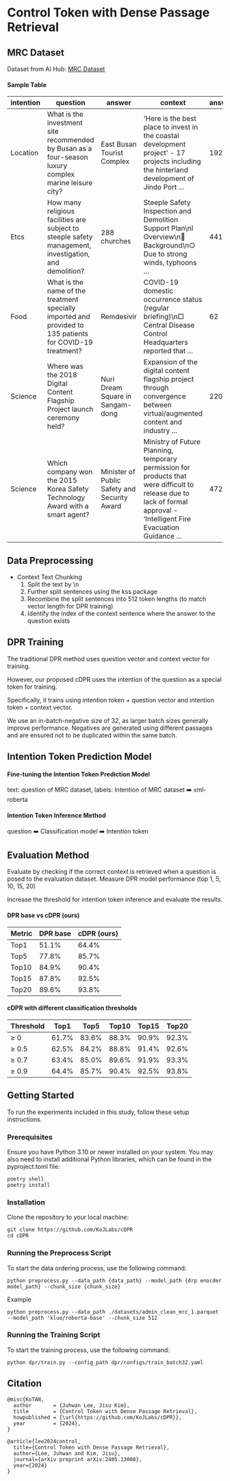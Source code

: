 # Control Token with Dense Passage Retrieval

## MRC Dataset
Dataset from AI Hub: [MRC Dataset](https://www.aihub.or.kr/aihubdata/data/view.do?currMenu=115&topMenu=100&aihubDataSe=data&dataSetSn=569)

#### Sample Table
| intention | question                                                         | answer                | context                                                                                         | answer_start | answer_length |
|-----------|------------------------------------------------------------------|-----------------------|-------------------------------------------------------------------------------------------------|--------------|---------------|
| Location  | What is the investment site recommended by Busan as a four-season luxury complex marine leisure city?   | East Busan Tourist Complex       | 'Here is the best place to invest in the coastal development project' - 17 projects including the hinterland development of Jindo Port ...                            | 192          | 8             |
| Etcs      | How many religious facilities are subject to steeple safety management, investigation, and demolition?              | 288 churches          | Steeple Safety Inspection and Demolition Support Plan\nⅠ Overview\n Background\n○ Due to strong winds, typhoons ...                            | 441          | 8             |
| Food  | What is the name of the treatment specially imported and provided to 135 patients for COVID-19 treatment?   | Remdesivir            | COVID-19 domestic occurrence status (regular briefing)\n□ Central Disease Control Headquarters reported that ...                      | 62           | 5             |
| Science  | Where was the 2018 Digital Content Flagship Project launch ceremony held?            | Nuri Dream Square in Sangam-dong  | Expansion of the digital content flagship project through convergence between virtual/augmented content and industry ...                      | 220          | 11            |
| Science  | Which company won the 2015 Korea Safety Technology Award with a smart agent?     | Minister of Public Safety and Security Award  | Ministry of Future Planning, temporary permission for products that were difficult to release due to lack of formal approval - ‘Intelligent Fire Evacuation Guidance ...                       | 472          | 9             |

## Data Preprocessing 
- Context Text Chunking 
    1. Split the text by \n
    2. Further split sentences using the kss package
    3. Recombine the split sentences into 512 token lengths (to match vector length for DPR training)
    4. Identify the index of the context sentence where the answer to the question exists  

## DPR Training
The traditional DPR method uses question vector and context vector for training.

However, our proposed cDPR uses the intention of the question as a special token for training.

Specifically, it trains using intention token + question vector and intention token + context vector.

We use an in-batch-negative size of 32, as larger batch sizes generally improve performance. Negatives are generated using different passages and are ensured not to be duplicated within the same batch.


## Intention Token Prediction Model 
#### Fine-tuning the Intention Token Prediction Model
text: question of MRC dataset, labels: Intention of MRC dataset ➡️ xml-roberta

#### Intention Token Inference Method
question ➡️ Classification model ➡️ Intention token

## Evaluation Method
Evaluate by checking if the correct context is retrieved when a question is posed to the evaluation dataset.
Measure DPR model performance (top 1, 5, 10, 15, 20)

Increase the threshold for intention token inference and evaluate the results.

#### DPR base vs cDPR (ours)

| Metric | DPR base | cDPR (ours) |
|--------|----------|-------------|
| Top1   | 51.1%    | 64.4%       |
| Top5   | 77.8%    | 85.7%       |
| Top10  | 84.9%    | 90.4%       |
| Top15  | 87.8%    | 92.5%       |
| Top20  | 89.6%    | 93.8%       |

#### cDPR with different classification thresholds

| Threshold | Top1 | Top5 | Top10 | Top15 | Top20 |
|-----------|------|------|-------|-------|-------|
| ≥ 0       | 61.7%| 83.6%| 88.3% | 90.9% | 92.3% |
| ≥ 0.5     | 62.5%| 84.2%| 88.8% | 91.4% | 92.6% |
| ≥ 0.7     | 63.4%| 85.0%| 89.6% | 91.9% | 93.3% |
| ≥ 0.9     | 64.4%| 85.7%| 90.4% | 92.5% | 93.8% |

## Getting Started
To run the experiments included in this study, follow these setup instructions.

### Prerequisites
Ensure you have Python 3.10 or newer installed on your system. You may also need to install additional Python libraries, which can be found in the pyproject.toml file:

```
poetry shell
poetry install
```

### Installation
Clone the repository to your local machine:

```
git clone https://github.com/KoJLabs/cDPR
cd cDPR
```


### Running the Preprocess Script
To start the data ordering process, use the following command:

```
python preprocess.py --data_path {data_path} --model_path {drp enocder model_path} --chunk_size {chunk_size}
```

Example
``` 
python preprocess.py --data_path ./datasets/admin_clean_mrc_1.parquet --model_path 'klue/roberta-base' --chunk_size 512
```


### Running the Training Script
To start the training process, use the following command:

```
python dpr/train.py --config_path dpr/configs/train_batch32.yaml
```



## Citation
```
@misc{KoTAN,
  author       = {Juhwan Lee, Jisu Kim},
  title        = {Control Token with Dense Passage Retrieval},
  howpublished = {\url{https://github.com/KoJLabs/cDPR}},
  year         = {2024},
}
```

```
@article{lee2024control,
  title={Control Token with Dense Passage Retrieval},
  author={Lee, Juhwan and Kim, Jisu},
  journal={arXiv preprint arXiv:2405.13008},
  year={2024}
}
```
